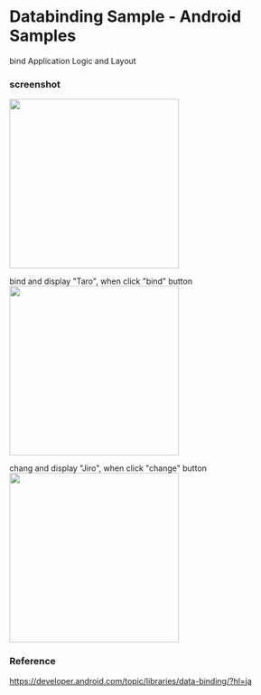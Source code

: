 Databinding Sample  - Android Samples
===============

bind Application Logic and Layout <br/>


### screenshot <br/>
<image src="https://raw.githubusercontent.com/ohwada/Android_Samples/master/DatabindingSample/screenshot/screenshot_databinding_main.png" width="300" /><br/>

bind and display "Taro", when click "bind" button <br/>
<image src="https://raw.githubusercontent.com/ohwada/Android_Samples/master/DatabindingSample/screenshot/screenshot_databinding_bind.png" width="300" /><br/>

chang and display "Jiro", when click "change" button <br/>
<image src="https://raw.githubusercontent.com/ohwada/Android_Samples/master/DatabindingSample/screenshot/screenshot_databinding_bind.png" width="300" /><br/>


### Reference <br/>
https://developer.android.com/topic/libraries/data-binding/?hl=ja
